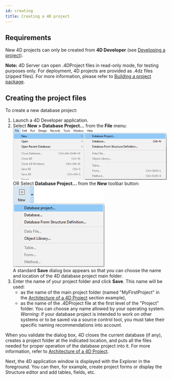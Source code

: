 ```yaml
---
id: creating
title: Creating a 4D project
---
```


## Requirements

New 4D projects can only be created from **4D Developer** (see [Developing a project](developing.md)).


**Note:** 4D Server can open .4DProject files in read-only mode, for testing purposes only. For deployment, 4D projects are provided as .4dz files (zipped files). For more information, please refer to [Building a project package](building.md).

## Creating the project files

To create a new database project:

1. Launch a 4D Developer application.
2. Select **New > Database Project...** from the **File** menu: ![](assets/en/Project/project-create1.png) OR
	Select **Database Project...** from the **New** toolbar button: ![](assets/en/Project/projectCreate2.png)   
A standard **Save** dialog box appears so that you can choose the name and location of the 4D database project main folder.
1. Enter the name of your project folder and click **Save**.
This name will be used:
	- as the name of the main project folder (named "MyFirstProject" in the [Architecture of a 4D Project](Project/architecture.md) section example),
	- as the name of the .4DProject file at the first level of the "Project" folder. You can choose any name allowed by your operating system. *Warning:* if your database project is intended to work on other systems or to be saved via a source control tool, you must take their specific naming recommendations into account.

When you validate the dialog box, 4D closes the current database (if any), creates a project folder at the indicated location, and puts all the files needed for proper operation of the database project into it. For more information, refer to [Architecture of a 4D Project](Project/architecture.md).

Next, the 4D application window is displayed with the Explorer in the foreground. You can then, for example, create project forms or display the Structure editor and add tables, fields, etc.

